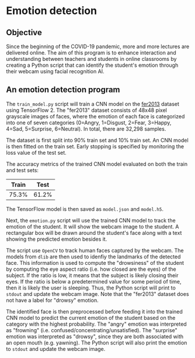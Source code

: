 # Emotion detection

## Objective

Since the beginning of the COVID-19 pandemic, more and more lectures are delivered online. The aim of this program is to enhance interaction and understanding between teachers and students in online classrooms by creating a Python script that can identify the student's emotion through their webcam using facial recognition AI.

## An emotion detection program

The `train_model.py` script will train a CNN model on the [fer2013](https://www.kaggle.com/msambare/fer2013) dataset using TensorFlow 2. The "fer2013" dataset consists of 48x48 pixel grayscale images of faces, where the emotion of each face is categorized into one of seven categories (0=Angry, 1=Disgust, 2=Fear, 3=Happy, 4=Sad, 5=Surprise, 6=Neutral). In total, there are 32,298 samples. 

The dataset is first split into 90% train set and 10% train set. An CNN model is then fitted on the train set. Early stopping is specified by monitoring the loss value of the test set.

The accuracy metrics of the trained CNN model evaluated on both the train and test sets:

| Train | Test |
|-------|------|
| 75.3% | 61.2%|

The TensorFlow model is then saved as `model.json` and `model.h5`.

Next, the `emotion.py` script will use the trained CNN model to track the emotion of the student. It will show the webcam image to the student. A rectangular box will be drawn around the student's face along with a text showing the predicted emotion besides it.

The script use `OpenCV` to track human faces captured by the webcam. The models from `dlib` are then used to idenfiy the landmarks of the detected face. This information is used to compute the "drowsiness" of the student by computing the eye aspect ratio (i.e. how closed are the eyes) of the subject. If the ratio is low, it means that the subject is likely closing their eyes. If the ratio is below a predetermined value for some period of time, then it is likely the user is sleeping. Thus, the Python script will print to `stdout` and update the webcam image. Note that the "fer2013" dataset does not have a label for "drowsy" emotion.

The identified face is then preprocessed before feeding it into the trained CNN model to predict the current emotion of the student based on the category with the highest probability. The "angry" emotion was interpreted as "frowning" (i.e. confused/concentrating/unsatisfied). The "surprise" emotion was interpreted as "drowsy", since they are both associated with an open mouth (e.g. yawning). The Python script will also print the emotion to `stdout` and update the webcam image.